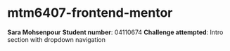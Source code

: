 # mtm6407-frontend-mentor
**Sara Mohsenpour**
**Student number**: 04110674
**Challenge attempted**: Intro section with dropdown navigation
